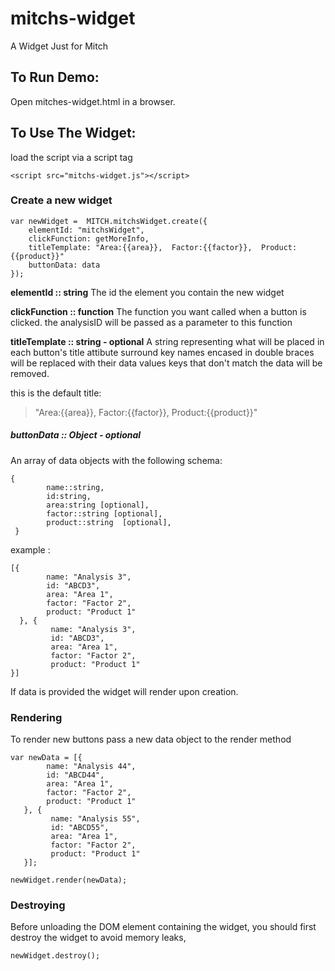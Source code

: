 # mitchs-widget
A Widget Just for Mitch

## To Run Demo:
Open mitches-widget.html in a browser.

## To Use The Widget:
load the script via a script tag

    <script src="mitchs-widget.js"></script>


### Create a new widget
    var newWidget =  MITCH.mitchsWidget.create({
        elementId: "mitchsWidget",
        clickFunction: getMoreInfo,
        titleTemplate: "Area:{{area}},  Factor:{{factor}},  Product:{{product}}"
        buttonData: data
    });

**elementId :: string**
The id the element you contain the new widget

**clickFunction :: function**
The function you want called when a button is clicked.
the analysisID will be passed as a parameter to this function

**titleTemplate :: string - optional**
A string representing what will be placed in each button's title attibute
surround key names encased in double braces will be replaced with their data values
keys that don't match the data will be removed.

this is the default title:

>"Area:{{area}},  Factor:{{factor}},  Product:{{product}}"

##### buttonData :: Object - optional
An array of data objects with the following schema:

    {
            name::string,
            id:string,
            area:string [optional],
            factor::string [optional],
            product::string  [optional],
     }


example :

    [{
            name: "Analysis 3",
            id: "ABCD3",
            area: "Area 1",
            factor: "Factor 2",
            product: "Product 1"
      }, {
             name: "Analysis 3",
             id: "ABCD3",
             area: "Area 1",
             factor: "Factor 2",
             product: "Product 1"
    }]

If data is provided the widget will render upon creation.


### Rendering
To render new buttons pass a new data object to the render method

    var newData = [{
            name: "Analysis 44",
            id: "ABCD44",
            area: "Area 1",
            factor: "Factor 2",
            product: "Product 1"
       }, {
             name: "Analysis 55",
             id: "ABCD55",
             area: "Area 1",
             factor: "Factor 2",
             product: "Product 1"
       }];

    newWidget.render(newData);

### Destroying
Before unloading the DOM element containing the widget,
you should first destroy the widget to avoid memory leaks,

    newWidget.destroy();







